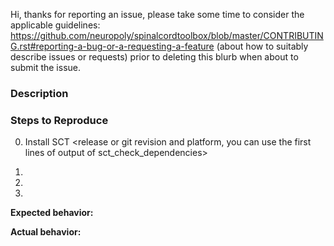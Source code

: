 Hi, thanks for reporting an issue, please take some time to consider the applicable guidelines:
https://github.com/neuropoly/spinalcordtoolbox/blob/master/CONTRIBUTING.rst#reporting-a-bug-or-a-requesting-a-feature
(about how to suitably describe issues or requests) prior to deleting this blurb when about to submit the issue.


### Description

<Description of the issue>

### Steps to Reproduce

0. Install SCT <release or git revision and platform, you can use the
   first lines of output of sct_check_dependencies>

1. <First Step>

2. <Second Step>

3. <and so on...>

**Expected behavior:** <What you expect to happen>

**Actual behavior:** <What actually happens>
